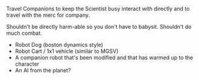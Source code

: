 Travel Companions to keep the Scientist busy interact with directly and to travel with the merc for company.

Shouldn't be directly harm-able so you don't have to babysit.
Shouldn't do much combat.

* Robot Dog (boston dynamics style)
* Robot Cart / 1x1 vehicle (similar to MGSV)
* A companion robot that's been modified and that has warmed up to the character
* An AI from the planet?
